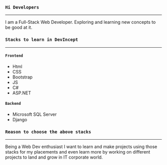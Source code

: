 ### `Hi Developers`
------------------------------------------

I am a Full-Stack Web Developer. Exploring and learning new concepts to be good at it.

### `Stacks to learn in DevIncept`
-------------------------------------------

#### `Frontend`

* Html       
* CSS     
* Bootstrap       
* JS      
* C#      
* ASP.NET

#### `Backend`

* Microsoft SQL Server        
* Django

### `Reason to choose the above stacks`
--------------------------------------------

Being a Web Dev enthusiast I want to learn and make projects using those stacks for my placements and even learn more by working on different projects to land and grow in IT corporate world.

